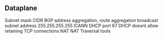 
## Dataplane
Subnet mask
CIDR 
BGP 
address aggregation, route aggregation
broadcast subnet address 255.255.255.255
ICANN 
DHCP  port 67
DHCP doesnt allow retaining TCP connections
NAT 
NAT Traversal tools